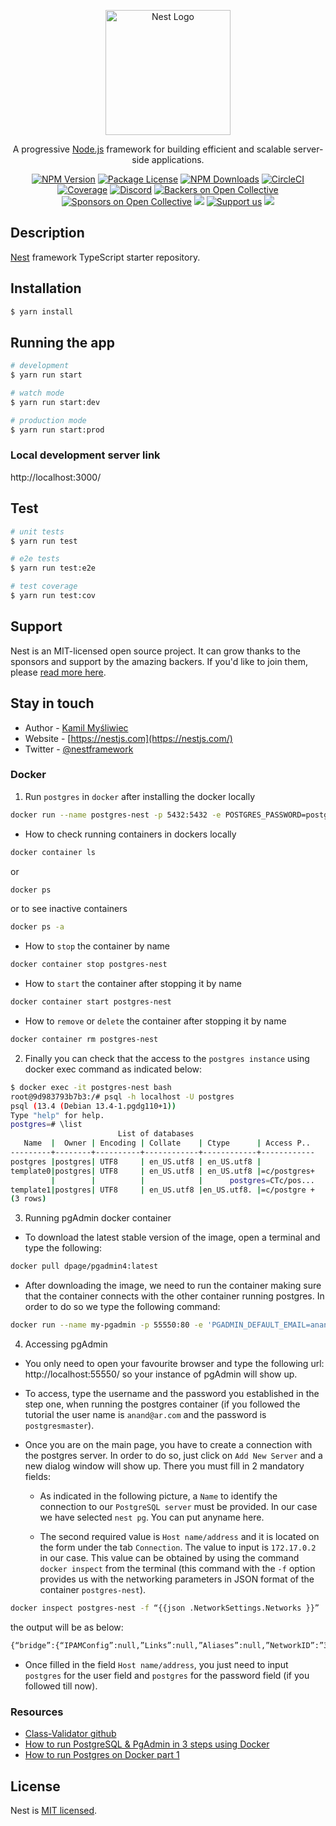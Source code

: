<p align="center">
  <a href="http://nestjs.com/" target="blank"><img src="https://nestjs.com/img/logo-small.svg" width="200" alt="Nest Logo" /></a>
</p>

[circleci-image]: https://img.shields.io/circleci/build/github/nestjs/nest/master?token=abc123def456
[circleci-url]: https://circleci.com/gh/nestjs/nest

  <p align="center">A progressive <a href="http://nodejs.org" target="_blank">Node.js</a> framework for building efficient and scalable server-side applications.</p>
    <p align="center">
<a href="https://www.npmjs.com/~nestjscore" target="_blank"><img src="https://img.shields.io/npm/v/@nestjs/core.svg" alt="NPM Version" /></a>
<a href="https://www.npmjs.com/~nestjscore" target="_blank"><img src="https://img.shields.io/npm/l/@nestjs/core.svg" alt="Package License" /></a>
<a href="https://www.npmjs.com/~nestjscore" target="_blank"><img src="https://img.shields.io/npm/dm/@nestjs/common.svg" alt="NPM Downloads" /></a>
<a href="https://circleci.com/gh/nestjs/nest" target="_blank"><img src="https://img.shields.io/circleci/build/github/nestjs/nest/master" alt="CircleCI" /></a>
<a href="https://coveralls.io/github/nestjs/nest?branch=master" target="_blank"><img src="https://coveralls.io/repos/github/nestjs/nest/badge.svg?branch=master#9" alt="Coverage" /></a>
<a href="https://discord.gg/G7Qnnhy" target="_blank"><img src="https://img.shields.io/badge/discord-online-brightgreen.svg" alt="Discord"/></a>
<a href="https://opencollective.com/nest#backer" target="_blank"><img src="https://opencollective.com/nest/backers/badge.svg" alt="Backers on Open Collective" /></a>
<a href="https://opencollective.com/nest#sponsor" target="_blank"><img src="https://opencollective.com/nest/sponsors/badge.svg" alt="Sponsors on Open Collective" /></a>
  <a href="https://paypal.me/kamilmysliwiec" target="_blank"><img src="https://img.shields.io/badge/Donate-PayPal-ff3f59.svg"/></a>
    <a href="https://opencollective.com/nest#sponsor"  target="_blank"><img src="https://img.shields.io/badge/Support%20us-Open%20Collective-41B883.svg" alt="Support us"></a>
  <a href="https://twitter.com/nestframework" target="_blank"><img src="https://img.shields.io/twitter/follow/nestframework.svg?style=social&label=Follow"></a>
</p>
  <!--[![Backers on Open Collective](https://opencollective.com/nest/backers/badge.svg)](https://opencollective.com/nest#backer)
  [![Sponsors on Open Collective](https://opencollective.com/nest/sponsors/badge.svg)](https://opencollective.com/nest#sponsor)-->

## Description

[Nest](https://github.com/nestjs/nest) framework TypeScript starter repository.

## Installation

```bash
$ yarn install
```

## Running the app

```bash
# development
$ yarn run start

# watch mode
$ yarn run start:dev

# production mode
$ yarn run start:prod
```

### Local development server link

http://localhost:3000/

## Test

```bash
# unit tests
$ yarn run test

# e2e tests
$ yarn run test:e2e

# test coverage
$ yarn run test:cov
```

## Support

Nest is an MIT-licensed open source project. It can grow thanks to the sponsors and support by the amazing backers. If you'd like to join them, please [read more here](https://docs.nestjs.com/support).

## Stay in touch

- Author - [Kamil Myśliwiec](https://kamilmysliwiec.com)
- Website - [https://nestjs.com](https://nestjs.com/)
- Twitter - [@nestframework](https://twitter.com/nestframework)

### Docker

1.  Run `postgres` in `docker` after installing the docker locally

```sh
docker run --name postgres-nest -p 5432:5432 -e POSTGRES_PASSWORD=postgres -d postgres
```

- How to check running containers in dockers locally

```bash
docker container ls
```
or
```bash
docker ps
```
or to see inactive containers
```sh
docker ps -a
```

- How to `stop` the container by name

```sh
docker container stop postgres-nest
```

- How to `start` the container after stopping it by name

```bash
docker container start postgres-nest
```

- How to `remove` or `delete` the container after stopping it by name

```sh
docker container rm postgres-nest
```

2. Finally you can check that the access to the `postgres instance` using docker exec command as indicated below:

```bash
$ docker exec -it postgres-nest bash
root@9d983793b7b3:/# psql -h localhost -U postgres
psql (13.4 (Debian 13.4-1.pgdg110+1))
Type "help" for help.
postgres=# \list
                        List of databases
   Name  |  Owner | Encoding | Collate    | Ctype      | Access P..
---------+--------+----------+------------+------------+------------
postgres |postgres| UTF8     | en_US.utf8 | en_US.utf8 |
template0|postgres| UTF8     | en_US.utf8 | en_US.utf8 |=c/postgres+    
         |        |          |            |      postgres=CTc/pos...
template1|postgres| UTF8     | en_US.utf8 |en_US.utf8. |=c/postgre +       |        |        |          |            |postgres=CTc/pos...
(3 rows)
```

3. Running pgAdmin docker container

- To download the latest stable version of the image, open a terminal and type the following:

```sh
docker pull dpage/pgadmin4:latest
```

- After downloading the image, we need to run the container making sure that the container connects with the other container running postgres. In order to do so we type the following command:

```sh
docker run --name my-pgadmin -p 55550:80 -e 'PGADMIN_DEFAULT_EMAIL=anand@ar.com' -e 'PGADMIN_DEFAULT_PASSWORD=postgresmaster'-d dpage/pgadmin4
```

4. Accessing pgAdmin

- You only need to open your favourite browser and type the following url: http://localhost:55550/ so your instance of pgAdmin will show up.

- To access, type the username and the password you established in the step one, when running the postgres container (if you followed the tutorial the user name is `anand@ar.com` and the password is `postgresmaster`).

- Once you are on the main page, you have to create a connection with the postgres server. In order to do so, just click on `Add New Server` and a new dialog window will show up. There you must fill in 2 mandatory fields:
    - As indicated in the following picture, a `Name` to identify the connection to our `PostgreSQL server` must be provided. In our case we have selected `nest pg`. You can put anyname here.

    - The second required value is `Host name/address` and it is located on the form under the tab `Connection`. The value to input is `172.17.0.2` in our case. This value can be obtained by using the command `docker inspect` from the terminal (this command with the `-f` option provides us with the networking parameters in JSON format of the container `postgres-nest`).

```sh
docker inspect postgres-nest -f “{{json .NetworkSettings.Networks }}”
```

the output will be as below:

```sh
{“bridge”:{“IPAMConfig”:null,”Links”:null,”Aliases”:null,”NetworkID”:”3893d72cd028eb21a8653ee56290c9aaba8822d16f1453777fb107e5e12afe70",”EndpointID”:”23fce49b0adfcb2ebf307076ae641b57c58e568704826fb1ed74aec86a27eb3f”,”Gateway”:”172.17.0.1",”IPAddress”:”172.17.0.2”,”IPPrefixLen”:16,”IPv6Gateway”:””,”GlobalIPv6Address”:””,”GlobalIPv6PrefixLen”:0,”MacAddress”:”02:42:ac:11:00:04",”DriverOpts”:null}}
```

- Once filled in the field `Host name/address`, you just need to input `postgres` for the user field and `postgres`  for the password field (if you followed till now).

### Resources

- [Class-Validator github](https://github.com/typestack/class-validator)
- [How to run PostgreSQL & PgAdmin in 3 steps using Docker](https://migueldoctor.medium.com/how-to-run-postgresql-pgadmin-in-3-steps-using-docker-d6fe06e47ca1)
- [How to run Postgres on Docker part 1](https://www.optimadata.nl/blogs/1/n8dyr5-how-to-run-postgres-on-docker-part-1)


## License

Nest is [MIT licensed](LICENSE).